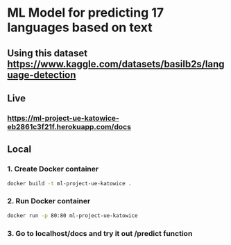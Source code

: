 # ML Model for predicting 17 languages based on text

## Using this dataset https://www.kaggle.com/datasets/basilb2s/language-detection

## Live
### https://ml-project-ue-katowice-eb2861c3f21f.herokuapp.com/docs

## Local
### 1. Create Docker container

```bash
docker build -t ml-project-ue-katowice .

```

### 2. Run Docker container

```bash
docker run -p 80:80 ml-project-ue-katowice

```

### 3. Go to localhost/docs and try it out /predict function 
